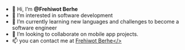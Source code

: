 - 👋 Hi, I’m **@Frehiwot Berhe**
- 👀 I’m interested in software development
- 🌱 I’m currently learning new languages and challenges to become a software engineer
- 💞️ I’m looking to collaborate on mobile app projects.
- 📫 you can contact me at <a href = "drfre08@gmail.com">Frehiwot Berhe</>

<!---
OFFICIAL-DRFRE/OFFICIAL-DRFRE is a ✨ special ✨ repository because its `README.md` (this file) appears on your GitHub profile.
You can click the Preview link to take a look at your changes.
--->
